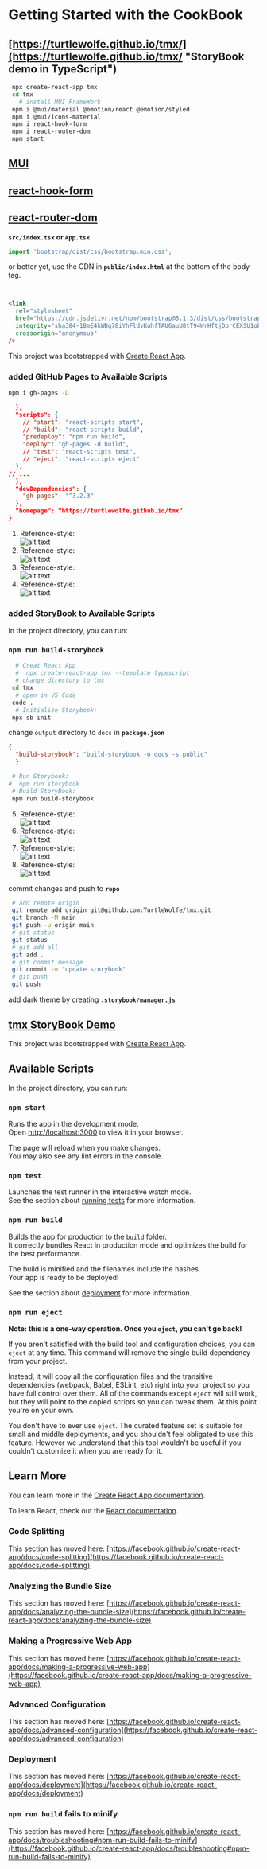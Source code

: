 # Getting Started with the CookBook

## [https://turtlewolfe.github.io/tmx/](https://turtlewolfe.github.io/tmx/ "StoryBook demo in TypeScript")

```bash
 npx create-react-app tmx
 cd tmx
   # install MUI FrameWork 
 npm i @mui/material @emotion/react @emotion/styled
 npm i @mui/icons-material
 npm i react-hook-form
 npm i react-router-dom
 npm start
 ```

## [MUI](https://mui.com/ "Material User Interface, The React UI library you always wanted")  

## [react-hook-form](https://react-hook-form.com/get-started "react-hook-form")  

## [react-router-dom](https://www.npmjs.com/package/react-router-dom?activeTab=versions "React Router")  

**`src/index.tsx` or `App.tsx`**  

  ```javascript
import 'bootstrap/dist/css/bootstrap.min.css';
  ```  

 or better yet, use the CDN in **`public/index.html`**
  at the bottom of the body tag.
  
```html


<link
  rel="stylesheet"
  href="https://cdn.jsdelivr.net/npm/bootstrap@5.1.3/dist/css/bootstrap.min.css"
  integrity="sha384-1BmE4kWBq78iYhFldvKuhfTAU6auU8tT94WrHftjDbrCEXSU1oBoqyl2QvZ6jIW3"
  crossorigin="anonymous"
/>
```

This project was bootstrapped with [Create React App](https://github.com/facebook/create-react-app "cra").

### added GitHub Pages to Available Scripts

```bash
npm i gh-pages -D
```

```json
  },
  "scripts": {
    // "start": "react-scripts start",
    // "build": "react-scripts build",
    "predeploy": "npm run build",
    "deploy": "gh-pages -d build",
    // "test": "react-scripts test",
    // "eject": "react-scripts eject"
  },
// ...
  },
  "devDependencies": {
    "gh-pages": "^3.2.3"
  },
  "homepage": "https://turtlewolfe.github.io/tmx"
}
```

1. Reference-style:  
![alt text][demo04]  
1. Reference-style:  
![alt text][demo04]  
1. Reference-style:  
![alt text][demo04]  
1. Reference-style:  
![alt text][demo04]  

[demo01]: https://github.com/adam-p/markdown-here/raw/master/src/common/images/icon48.png "Logo Title Text 2"
[demo02]: https://github.com/adam-p/markdown-here/raw/master/src/common/images/icon48.png "Logo Title Text 2"
[demo03]: https://github.com/adam-p/markdown-here/raw/master/src/common/images/icon48.png "Logo Title Text 2"
[demo04]: https://github.com/adam-p/markdown-here/raw/master/src/common/images/icon48.png "Logo Title Text 2"

### added StoryBook to Available Scripts

In the project directory, you can run:

### `npm run build-storybook`

```bash
  # Creat React App
  #  npx create-react-app tmx --template typescript
  # change directory to tmx
 cd tmx
  # open in VS Code
 code .
  # Initialize Storybook:
 npx sb init
 ```

change `output` directory to `docs` in **`package.json`**  

  ```json
  {
    "build-storybook": "build-storybook -o docs -s public"
    }
  ```  

 ```bash
  # Run Storybook:
#  npm run storybook
  # Build StoryBook:
  npm run build-storybook
```

5. Reference-style:  
![alt text][demo04]  
1. Reference-style:  
![alt text][demo04]  
1. Reference-style:  
![alt text][demo04]  
1. Reference-style:  
![alt text][demo04]  

[demo05]: https://github.com/adam-p/markdown-here/raw/master/src/common/images/icon48.png "Logo Title Text 2"
[demo06]: https://github.com/adam-p/markdown-here/raw/master/src/common/images/icon48.png "Logo Title Text 2"
[demo07]: https://github.com/adam-p/markdown-here/raw/master/src/common/images/icon48.png "Logo Title Text 2"
[demo08]: https://github.com/adam-p/markdown-here/raw/master/src/common/images/icon48.png "Logo Title Text 2"

commit changes and push to **`repo`**  

 ```bash
  # add remote origin
  git remote add origin git@github.com:TurtleWolfe/tmx.git
  git branch -M main
  git push -u origin main
  # git status
  git status
  # git add all
  git add .
  # git commit message
  git commit -m "update storybook"
  # git push
  git push
```

add dark theme by creating **`.storybook/manager.js`**

## [tmx StoryBook Demo](https://turtlewolfe.github.io/tmx/ "StoryBook demo in TypeScript")

This project was bootstrapped with [Create React App](https://github.com/facebook/create-react-app "cra").

## Available Scripts

In the project directory, you can run:

### `npm start`

Runs the app in the development mode.\
Open [http://localhost:3000](http://localhost:3000) to view it in your browser.

The page will reload when you make changes.\
You may also see any lint errors in the console.

### `npm test`

Launches the test runner in the interactive watch mode.\
See the section about [running tests](https://facebook.github.io/create-react-app/docs/running-tests) for more information.

### `npm run build`

Builds the app for production to the `build` folder.\
It correctly bundles React in production mode and optimizes the build for the best performance.

The build is minified and the filenames include the hashes.\
Your app is ready to be deployed!

See the section about [deployment](https://facebook.github.io/create-react-app/docs/deployment) for more information.

### `npm run eject`

**Note: this is a one-way operation. Once you `eject`, you can't go back!**

If you aren't satisfied with the build tool and configuration choices, you can `eject` at any time. This command will remove the single build dependency from your project.

Instead, it will copy all the configuration files and the transitive dependencies (webpack, Babel, ESLint, etc) right into your project so you have full control over them. All of the commands except `eject` will still work, but they will point to the copied scripts so you can tweak them. At this point you're on your own.

You don't have to ever use `eject`. The curated feature set is suitable for small and middle deployments, and you shouldn't feel obligated to use this feature. However we understand that this tool wouldn't be useful if you couldn't customize it when you are ready for it.

## Learn More

You can learn more in the [Create React App documentation](https://facebook.github.io/create-react-app/docs/getting-started).

To learn React, check out the [React documentation](https://reactjs.org/).

### Code Splitting

This section has moved here: [https://facebook.github.io/create-react-app/docs/code-splitting](https://facebook.github.io/create-react-app/docs/code-splitting)

### Analyzing the Bundle Size

This section has moved here: [https://facebook.github.io/create-react-app/docs/analyzing-the-bundle-size](https://facebook.github.io/create-react-app/docs/analyzing-the-bundle-size)

### Making a Progressive Web App

This section has moved here: [https://facebook.github.io/create-react-app/docs/making-a-progressive-web-app](https://facebook.github.io/create-react-app/docs/making-a-progressive-web-app)

### Advanced Configuration

This section has moved here: [https://facebook.github.io/create-react-app/docs/advanced-configuration](https://facebook.github.io/create-react-app/docs/advanced-configuration)

### Deployment

This section has moved here: [https://facebook.github.io/create-react-app/docs/deployment](https://facebook.github.io/create-react-app/docs/deployment)

### `npm run build` fails to minify

This section has moved here: [https://facebook.github.io/create-react-app/docs/troubleshooting#npm-run-build-fails-to-minify](https://facebook.github.io/create-react-app/docs/troubleshooting#npm-run-build-fails-to-minify)

